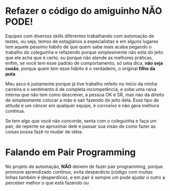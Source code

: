 # Refazer o código do amiguinho NÃO PODE!

Equipes com diversos skills diferentes trabalhando com automação de testes, ou seja, temos de estagiários a especialistas e em alguns lugares tem aquele péssimo hábito de que quem sabe mais acaba pegando o trabalho do coleguinha e refazendo porque simplesmente não está do jeito que ele acha que é certo, ou porque não atende as melhores práticas, enfim, se você tem esse padrão de comportamento, só uma dica, **não seja cusão**, porque quem tem esse hábito é o verdadeiro, o original **filho da puta**.

Meu asco é justamente porque já tive trabalho refeito no início da minha carreira e o sentimento é de completa incompetência, e sobe uma raiva interna que não tem como descrever, a pessoa OK é SR, mas não da direito de simplesmente colocar a mão e sair fazendo do jeito dela. Esse tipo de atitude é um câncer em qualquer equipe, é corrosivo e não gera melhora contínua.

Se tem algo que você não concorde, senta com o coleguinha e faça um pair, de repente se aproximar dele e passar sua visão de como fazer as coisas possa fazê-lo mudar de idéia.

# Falando em Pair Programming

No projeto de automação, **NÃO** deixem de fazer pair programming, porque promove aprendizado contínuo, evita desperdício (código com muitas linhas também é desperdício), e em pair é sempre um pode ajudar o outro a perceber melhor o que está fazendo ou 
